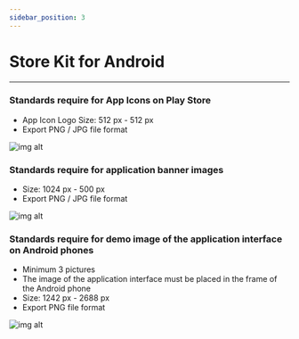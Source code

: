 ```yaml
---
sidebar_position: 3
---
```


# Store Kit for Android
---

### Standards require for App Icons on Play Store ###
+ App Icon Logo Size: 512 px - 512 px
+ Export PNG / JPG file format

![img alt](/img/publish-app/Android/store-kit-android-01.jpg)

### Standards require for application banner images ###
+ Size: 1024 px - 500 px
+ Export PNG / JPG file format

![img alt](/img/publish-app/Android/store-kit-android-02.jpg)

### Standards require for demo image of the application interface on Android phones ###
+ Minimum 3 pictures
+ The image of the application interface must be placed in the frame of the Android phone
+ Size: 1242 px - 2688 px
+ Export PNG file format

![img alt](/img/publish-app/Android/store-kit-android-03.jpg)